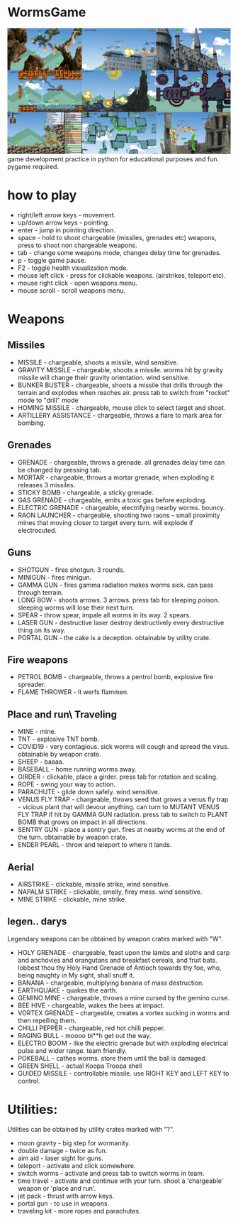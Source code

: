 # WormsGame
![Alt text](wormsShoot.png?raw=true "Worms")
game development practice in python for educational purposes and fun. pygame required.

# how to play
- right/left arrow keys - movement.
- up/down arrow keys - pointing.
- enter - jump in pointing direction.
- space - hold to shoot chargeable (missiles, grenades etc) weapons, press to shoot non chargeable weapons.
- tab - change some weapons mode, changes delay time for grenades.
- p - toggle game pause.
- F2 - toggle health visualization mode.
- mouse left click - press for clickable weapons. (airstrikes, teleport etc).
- mouse right click - open weapons menu.
- mouse scroll - scroll weapons menu.

# Weapons
## Missiles
- MISSILE - chargeable, shoots a missile, wind sensitive.
- GRAVITY MISSILE - chargeable, shoots a missile. worms hit by gravity missile will change their gravity orientation. wind sensitive.
- BUNKER BUSTER - chargeable, shoots a missile that drills through the terrain and explodes when reaches air. press tab to switch from "rocket" mode to "drill" mode
- HOMING MISSILE - chargeable, mouse click to select target and shoot.
- ARTILLERY ASSISTANCE - chargeable, throws a flare to mark area for bombing.

## Grenades
- GRENADE - chargeable, throws a grenade. all grenades delay time can be changed by pressing tab.
- MORTAR - chargeable, throws a mortar grenade, when exploding it releases 3 missiles.
- STICKY BOMB - chargeable, a sticky grenade.
- GAS GRENADE - chargeable, emits a toxic gas before exploding.
- ELECTRIC GRENADE - chargeable, electrifying nearby worms. bouncy.
- RAON LAUNCHER - chargeable, shooting two raons - small proximity mines that moving closer to target every turn. will explode if electrocuted.

## Guns
- SHOTGUN - fires shotgun. 3 rounds.
- MINIGUN - fires minigun.
- GAMMA GUN - fires gamma radiation makes worms sick. can pass through terrain.
- LONG BOW - shoots arrows. 3 arrows. press tab for sleeping poison. sleeping worms will lose their next turn.
- SPEAR - throw spear, impale all worms in its way. 2 spears.
- LASER GUN - destructive laser destroy destructively every destructive thing on its way.
- PORTAL GUN - the cake is a deception. obtainable by utility crate.

## Fire weapons
- PETROL BOMB - chargeable, throws a pentrol bomb, explosive fire spreader.
- FLAME THROWER - it werfs flammen.

## Place and run\ Traveling
- MINE - mine.
- TNT - explosive TNT bomb.
- COVID19 - very contagious. sick worms will cough and spread the virus. obtainable by weapon crate.
- SHEEP - baaaa.
- BASEBALL - home running worms away.
- GIRDER - clickable, place a girder. press tab for rotation and scaling.
- ROPE - swing your way to action.
- PARACHUTE - glide down safely. wind sensitive.
- VENUS FLY TRAP - chargeable, throws seed that grows a venus fly trap - vicious plant that will devour anything. can turn to MUTANT VENUS FLY TRAP if hit by GAMMA GUN radiation. press tab to switch to PLANT BOMB that grows on impact in all directions.
- SENTRY GUN - place a sentry gun. fires at nearby worms at the end of the turn. obtainable by weapon crate.
- ENDER PEARL - throw and teleport to where it lands.

## Aerial
- AIRSTRIKE - clickable, missile strike, wind sensitive.
- NAPALM STRIKE - clickable, smelly, firey mess. wind sensitive.
- MINE STRIKE - clickable, mine strike.

## legen.. darys
 Legendary weapons can be obtained by weapon crates marked with "W".
- HOLY GRENADE - chargeable, feast upon the lambs and sloths and carp and anchovies and orangutans and breakfast cereals, and fruit bats. lobbest thou thy Holy Hand Grenade of Antioch towards thy foe, who, being naughty in My sight, shall snuff it.
- BANANA - chargeable, multiplying banana of mass destruction.
- EARTHQUAKE - quakes the earth.
- GEMINO MINE - chargeable, throws a mine cursed by the gemino curse.
- BEE HIVE - chargeable, wakes the bees at impact.
- VORTEX GRENADE - chargeable, creates a vortex sucking in worms and then repelling them.
- CHILLI PEPPER - chargeable, red hot chilli pepper.
- RAGING BULL - moooo bi**h get out the way.
- ELECTRO BOOM - like the electric grenade but with exploding electrical pulse and wider range. team friendly.
- POKEBALL - cathes worms. store them until the ball is damaged.
- GREEN SHELL - actual Koopa Troopa shell
- GUIDED MISSILE - controllable missile. use RIGHT KEY and LEFT KEY to control.

# Utilities:
 Utilities can be obtained by utility crates marked with "?".
- moon gravity - big step for wormanity.
- double damage - twice as fun.
- aim aid - laser sight for guns.
- teleport - activate and click somewhere.
- switch worms - activate and press tab to switch worms in team.
- time travel - activate and continue with your turn. shoot a 'chargeable' weapon or 'place and run'. 
- jet pack - thrust with arrow keys.
- portal gun - to use in weapons.
- traveling kit - more ropes and parachutes.
